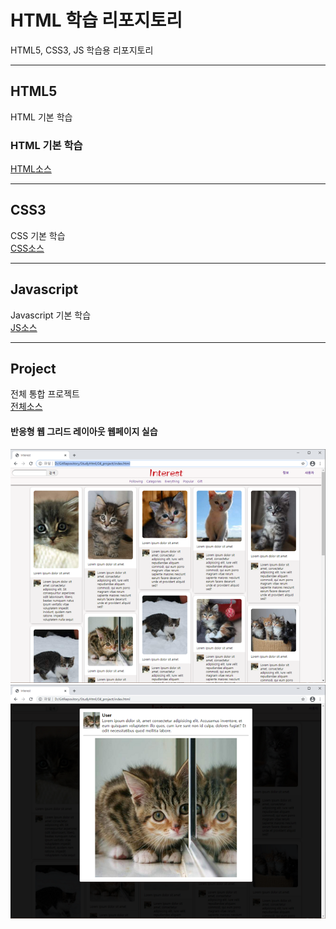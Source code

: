 # HTML 학습 리포지토리
HTML5, CSS3, JS 학습용 리포지토리

------------------------------
## HTML5
HTML 기본 학습

### HTML 기본 학습
[HTML소스](https://github.com/hugoMGSung/StudyHtml/tree/main/01_HTML)

-------------------------------
## CSS3
CSS 기본 학습<br>
[CSS소스](https://github.com/hugoMGSung/StudyHtml/tree/main/02_CSS)

-------------------------------
## Javascript
Javascript 기본 학습<br>
[JS소스](https://github.com/hugoMGSung/StudyHtml/tree/main/03_Javascript)


-------------------------------
## Project
전체 통합 프로젝트<br>
[전체소스](https://github.com/hugoMGSung/StudyHtml/tree/main/04_project)

#### 반응형 웹 그리드 레이아웃 웹페이지 실습
![결과1](/ref_images/result01.png "전체레이아웃")
![결과2](/ref_images/result02.png "팝업레이아웃")

